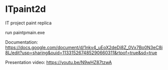 # ITpaint2d
IT project paint replica

run paintpmain.exe

Documentation: https://docs.google.com/document/d/1nkv4_uEoX2deDi8Z_0Vx7Bo0N3eC8i8L/edit?usp=sharing&ouid=113315267485290660311&rtpof=true&sd=true

Presentation video: https://youtu.be/N9wHZ87tzwA
